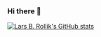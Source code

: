### Hi there 👋

[![Lars B. Rollik's GitHub stats](https://github-readme-stats.vercel.app/api?username=larsrollik&count_private=trueshow_icons=true&theme=dracula)](https://github.com/larsrollik/github-readme-stats)
<!-- See for details: https://github.com/anuraghazra/github-readme-stats -->
<!-- "Ranks": "Available ranks are S+ (top 1%), S (top 25%), A++ (top 45%), A+ (top 60%), and B+ (everyone)" -->

<!--
**larsrollik/larsrollik** is a ✨ _special_ ✨ repository because its `README.md` (this file) appears on your GitHub profile.

Here are some ideas to get you started:

- 🔭 I’m currently working on ...
- 🌱 I’m currently learning ...
- 👯 I’m looking to collaborate on ...
- 🤔 I’m looking for help with ...
- 💬 Ask me about ...
- 📫 How to reach me: ...
- 😄 Pronouns: ...
- ⚡ Fun fact: ...
-->
